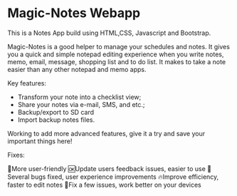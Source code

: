 # Magic-Notes Webapp

This is a Notes App build using HTML,CSS, Javascript and Bootstrap.



Magic-Notes is a good helper to manage your schedules and notes. 
It gives you a quick and simple notepad editing experience when you write notes, memo, email, message, shopping list and to do list. 
It makes to take a note easier than any other notepad and memo apps.

Key features:

* Transform your note into a checklist view;
* Share your notes via e-mail, SMS, and etc.;
* Backup/export to SD card
* Import backup notes files.

Working to add more advanced features, give it a try and save your important things here!

Fixes:

🎊More user-friendly
🆗Update users feedback issues, easier to use
🚀Several bugs fixed, user experience improvements
🔥Improve efficiency, faster to edit notes
🌈Fix a few issues, work better on your devices
